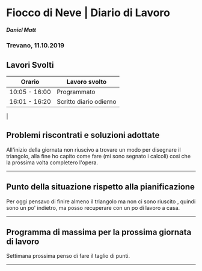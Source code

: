 # Fiocco di Neve | Diario di Lavoro 
##### Daniel Matt
### Trevano, 11.10.2019

## Lavori Svolti

|Orario          |Lavoro svolto                 |
|--------------  |------------------------------|
|10:05 - 16:00   | Programmato                  |
|16:01 - 16:20   | Scritto diario odierno       |
|




##  Problemi riscontrati e soluzioni adottate
All'inizio della giornata non riuscivo a trovare un modo per disegnare il triangolo, alla fine ho capito come fare (mi sono segnato i calcoli) cosi che la prossima volta completero l'opera. 
___

##  Punto della situazione rispetto alla pianificazione
Per oggi pensavo di finire almeno il triangolo ma non ci sono riuscito , quindi sono un po' indietro, ma posso recuperare con un po di lavoro a casa.
___

## Programma di massima per la prossima giornata di lavoro
Settimana prossima penso di fare il taglio di punti.
___
